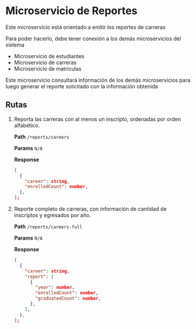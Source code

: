 # Microservicio de Reportes

Este microservicio está orientado a emitir los reportes de carreras

Para poder hacerlo, debe tener conexión a los demás microservicios del sistema

- Microservicio de estudiantes
- Microservicio de carreras
- Microservicio de matriculas

Este microservicio consultará información de los demás microservicios para luego generar el reporte solicitado con la información obtenida

## Rutas

1.  Reporta las carreras con al menos un inscripto, ordenadas por orden alfabético.

    **Path** `/reports/careers`

    **Params** `N/A`

    **Response**

    ```json
    [
      {
        "career": string,
        "enrolledCount": number,
      },
    ];
    ```

1.  Reporte completo de carreras, con información de cantidad de inscriptos y egresados por año.

    **Path** `/reports/careers-full`

    **Params** `N/A`

    **Response**

    ```json
    [
      {
        "career": string,
        "report": [
          {
            "year": number,
            "enrolledCount": number,
            "graduatedCount": number,
          },
        ],
      },
    ];
    ```
